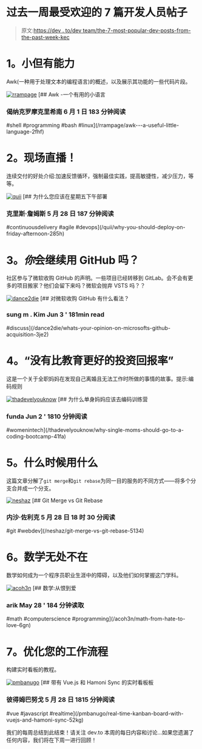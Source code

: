 # 过去一周最受欢迎的 7 篇开发人员帖子

> 原文:[https://dev . to/dev team/the-7-most-popular-dev-posts-from-the-past-week-kec](https://dev.to/devteam/the-7-most-popular-dev-posts-from-the-past-week-kec)

# 1。小但有能力

Awk(一种用于处理文本的编程语言)的概述，以及展示其功能的一些代码片段。

[![rrampage](../Images/bec6c5c5b1a1ae239588667c16549de7.png)](/rrampage) [## Awk -一个有用的小语言

### 偈纳克罗摩克里希南 6 月 1 日 183 分钟阅读

#shell #programming #bash #linux](/rrampage/awk---a-useful-little-language-2fhf)

# 2。现场直播！

连续交付的好处介绍:加速反馈循环，强制最佳实践，提高敏捷性，减少压力，等等。

[![quii](../Images/57e087adeae522901488437fbb68db84.png)](/quii) [## 为什么您应该在星期五下午部署

### 克里斯·詹姆斯 5 月 28 日 187 分钟阅读

#continuousdelivery #agile #devops](/quii/why-you-should-deploy-on-friday-afternoon-285h)

# 3。*你*会继续用 GitHub 吗？

社区参与了微软收购 GitHub 的声明。一些项目已经转移到 GitLab。会不会有更多的项目搬家？他们会留下来吗？微软会抛弃 VSTS 吗？？

[![dance2die](../Images/468efb35d9e51b70de31c7071d198e22.png)](/dance2die) [## 对微软收购 GitHub 有什么看法？

### sung m . Kim Jun 3 ' 181min read

#discuss](/dance2die/whats-your-opinion-on-microsofts-github-acquisition-3je2)

# 4。“没有比教育更好的投资回报率”

这是一个关于全职妈妈在发现自己离婚且无法工作时所做的事情的故事。提示:编码规则

[![thadevelyouknow](../Images/32a814c067cc5f8211fe77fc093d598b.png)](/thadevelyouknow) [## 为什么单身妈妈应该去编码训练营

### funda Jun 2 ' 1810 分钟阅读

#womenintech](/thadevelyouknow/why-single-moms-should-go-to-a-coding-bootcamp-41fa)

# 5。什么时候用什么

这篇文章分解了`git merge`和`git rebase`为同一目的服务的不同方式——将多个分支合并成一个分支。

[![neshaz](../Images/12d52d09759dafd5571f20d344bd4cfc.png)](/neshaz) [## Git Merge vs Git Rebase

### 内沙·佐利克 5 月 28 日 18 时 30 分阅读

#git #webdev](/neshaz/git-merge-vs-git-rebase-5134)

# 6。数学无处不在

数学如何成为一个程序员职业生涯中的障碍，以及他们如何掌握这门学科。

[![acoh3n](../Images/da3d9d1085c75276909bdddf71220d79.png)](/acoh3n) [## 数学:从恨到爱

### arik May 28 ' 184 分钟读取

#math #computerscience #programming](/acoh3n/math-from-hate-to-love-6gn)

# 7。优化您的工作流程

构建实时看板的教程。

[![pmbanugo](../Images/eab33ad1d5c526458ee6168bcece2981.png)](/pmbanugo) [## 带有 Vue.js 和 Hamoni Sync 的实时看板板

### 彼得姆巴努戈 5 月 28 日 1815 分钟阅读

#vue #javascript #realtime](/pmbanugo/real-time-kanban-board-with-vuejs-and-hamoni-sync-52kg)

我们的每周总结到此结束！请关注 dev.to 本周的每日内容和讨论...如果您遗漏了任何内容，我们将在下周一进行回顾！